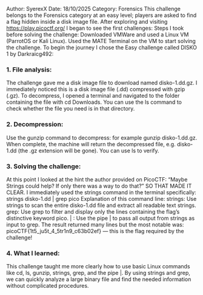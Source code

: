 Author: SyerexX Date: 18/10/2025
Category: Forensics
This challenge belongs to the Forensics category at an easy level; players are asked to find a flag hidden inside a disk image file.
After exploring and visiting https://play.picoctf.org/
I began to see the first challenges:
Steps I took before solving the challenge:
Downloaded VMWare and used a Linux VM (ParrotOS or Kali Linux).
Used the MATE Terminal on the VM to start solving the challenge.
To begin the journey I chose the Easy challenge called DISKO 1 by Darkraicg492:
### 1. File analysis:
The challenge gave me a disk image file to download named disko-1.dd.gz.
I immediately noticed this is a disk image file (.dd) compressed with gzip (.gz). To decompress, I opened a terminal and navigated to the folder containing the file with cd Downloads.
You can use the ls command to check whether the file you need is in that directory.
### 2. Decompression:
Use the gunzip command to decompress: for example gunzip disko-1.dd.gz. When complete, the machine will return the decompressed file, e.g. disko-1.dd (the .gz extension will be gone). You can use ls to verify.
### 3. Solving the challenge:
At this point I looked at the hint the author provided on PicoCTF: “Maybe Strings could help? If only there was a way to do that?” SO THAT MADE IT CLEAR.
I immediately used the strings command in the terminal specifically:
strings disko-1.dd | grep pico
Explanation of this command line:
strings: Use strings to scan the entire disko-1.dd file and extract all readable text strings.
grep: Use grep to filter and display only the lines containing the flag’s distinctive keyword pico.
| : Use the pipe | to pass all output from strings as input to grep.
The result returned many lines but the most notable was:
picoCTF{1t5_ju5t_4_5tr1n9_c63b02ef} — this is the flag required by the challenge!
### 4. What I learned:
This challenge taught me more clearly how to use basic Linux commands like cd, ls, gunzip, strings, grep, and the pipe |.
By using strings and grep, we can quickly analyze a large binary file and find the needed information without complicated procedures.
